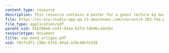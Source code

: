 ```yaml
---
content_type: resource
description: This resource contains a poster for a guest lecture by Gustavo Artigas.
file: https://ol-ocw-studio-app-qa.s3.amazonaws.com/courses/4-303-the-production-of-space-art-architecture-and-urbanism-in-dialogue-fall-2006/f8cfcdf1156e633549a4af8c48e7e320_vap_mond_artigas.pdf
file_type: application/pdf
parent_uid: 916298e6-ce4f-54aa-b2f4-fdb96cade55c
resourcetype: Document
title: vap_mond_artigas.pdf
uid: f8cfcdf1-156e-6335-49a4-af8c48e7e320
---
```

